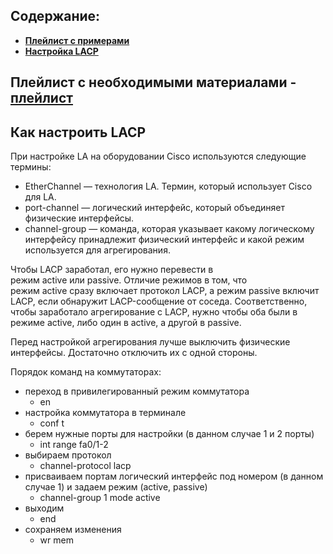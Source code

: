 

## Содержание:
- **[Плейлист с примерами](#playlist)**
- **[Настройка LACP](#1)**



## <div id=playlist /> Плейлист с необходимыми материалами - [плейлист](https://www.youtube.com/playlist?list=PLcDkQ2Au8aVNYsqGsxRQxYyQijILa94T9)

## <div id=1 />  Как настроить LACP
При настройке LA на оборудовании Cisco используются следующие термины:
- EtherChannel — технология LA. Термин, который использует Cisco для LA.
- port-channel — логический интерфейс, который объединяет физические интерфейсы.
- channel-group — команда, которая указывает какому логическому интерфейсу принадлежит физический интерфейс и какой режим используется для агрегирования.

Чтобы LACP заработал, его нужно перевести в режим active или passive. Отличие режимов в том, что режим active сразу включает протокол LACP, а режим passive включит LACP, если обнаружит LACP-сообщение от соседа. Соответственно, чтобы заработало агрегирование с LACP, нужно чтобы оба были в режиме active, либо один в active, а другой в passive.

Перед настройкой агрегирования лучше выключить физические интерфейсы. Достаточно отключить их с одной стороны.

Порядок команд на коммутаторах:
- переход в привилегированный режим коммутатора
    - en
- настройка коммутатора в терминале
    - conf t
- берем нужные порты для настройки (в данном случае 1 и 2 порты)
    - int range fa0/1-2
- выбираем протокол
    - channel-protocol lacp
- присваиваем портам логический интерфейс под номером (в данном случае 1) и задаем режим (active, passive)
    - channel-group 1 mode active
- выходим
    - end
- сохраняем изменения
    - wr mem
